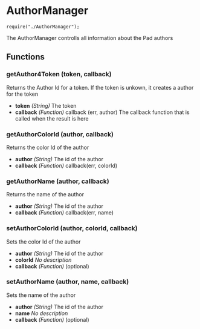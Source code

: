 # AuthorManager
`require("./AuthorManager");`

The AuthorManager controlls all information about the Pad authors

## Functions

### getAuthor4Token (token, callback)
Returns the Author Id for a token. If the token is unkown, 
it creates a author for the token

* **token** *(String)* The token
* **callback** *(Function)* callback (err, author) 
The callback function that is called when the result is here

### getAuthorColorId (author, callback)
Returns the color Id of the author

* **author** *(String)* The id of the author
* **callback** *(Function)* callback(err, colorId)

### getAuthorName (author, callback)
Returns the name of the author

* **author** *(String)* The id of the author
* **callback** *(Function)* callback(err, name)

### setAuthorColorId (author, colorId, callback)
Sets the color Id of the author

* **author** *(String)* The id of the author
* **colorId** *No description*
* **callback** *(Function)* (optional)

### setAuthorName (author, name, callback)
Sets the name of the author

* **author** *(String)* The id of the author
* **name** *No description*
* **callback** *(Function)* (optional)

